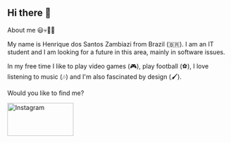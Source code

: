 ## Hi there 👋

About me :smiley::skull::mage_man:

My name is Henrique dos Santos Zambiazi from Brazil (🇧🇷). I am an IT student and I am looking for a future in this area, mainly in software issues.

In my free time I like to play video games (🎮), play football (⚽), I love listening to music (🎶) and I'm also fascinated by design (🖌️).


Would you like to find me?

<a href="https://instagram.com.br/henriquezx710">
    <img src="https://i.imgur.com/ggX13VD.png" alt="Instagram" width="150" height="75"/>
</a>
<!--
**Zambiazzi707/Zambiazzi707** is a ✨ _special_ ✨ repository because its `README.md` (this file) appears on your GitHub profile.

Here are some ideas to get you started:

- 🔭 I’m currently working on ...
- 🌱 I’m currently learning ...
- 👯 I’m looking to collaborate on ...
- 🤔 I’m looking for help with ...
- 💬 Ask me about ...
- 📫 How to reach me: ...
- 😄 Pronouns: ...
- ⚡ Fun fact: ...
-->
